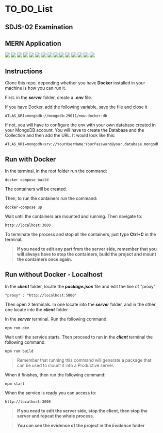 # **TO_DO_List**
## **SDJS-02 Examination**
## MERN Application

![](https://img.shields.io/badge/MongoDB-4EA94B?style=for-the-badge&logo=mongodb&logoColor=white) ![](https://img.shields.io/badge/Express.js-404D59?style=for-the-badge) ![](https://img.shields.io/badge/React-20232A?style=for-the-badge&logo=react&logoColor=61DAFB) ![](https://img.shields.io/badge/Node.js-43853D?style=for-the-badge&logo=node.js&logoColor=white) ![](https://img.shields.io/badge/JavaScript-323330?style=for-the-badge&logo=javascript&logoColor=F7DF1E) ![](https://img.shields.io/badge/dev.to-0A0A0A?style=for-the-badge&logo=devdotto&logoColor=white) ![](https://img.shields.io/badge/Jest-323330?style=for-the-badge&logo=Jest&logoColor=white) ![](https://img.shields.io/badge/CSS-239120?&style=for-the-badge&logo=css3&logoColor=white) ![](https://img.shields.io/badge/Mongoose-4EA94B?style=for-the-badge&logo=mongodb&logoColor=white) ![](https://img.shields.io/badge/GIT-E44C30?style=for-the-badge&logo=git&logoColor=white) ![](https://img.shields.io/badge/freecodecamp-27273D?style=for-the-badge&logo=freecodecamp&logoColor=white) ![](https://img.shields.io/badge/Udemy-EC5252?style=for-the-badge&logo=Udemy&logoColor=white) ![](https://img.shields.io/badge/Visual_Studio_Code-0078D4?style=for-the-badge&logo=visual%20studio%20code&logoColor=white
) ![](https://img.shields.io/badge/Docker-2CA5E0?style=for-the-badge&logo=docker&logoColor=white) ![](https://img.shields.io/badge/Material%20UI-007FFF?style=for-the-badge&logo=mui&logoColor=white) 


## **Instructions**

Clone this repo, depending whether you have **Docker** installed in your machine is how you can run it.

First. in the **_server_** folder, create a **_.env_** file.

If you have Docker, add the following variable, save the file and close it
```
ATLAS_URI=mongodb://mongodb:29011/new-docker-db
```

If not, you will have to configure the env with your own database created in your MongoDB account. You will have to create the Database and the Collection and then add the URL. It would look like this:
```
ATLAS_URI=mongodb+srv://YourUserName:YourPassword@your.database.mongodb.net/
```


## Run with Docker
In the terminal, in the root folder run the command:
```
docker compose build
```

The containers will be created.

Then, to run the containers run the command:
```
docker-compose up
```

Wait until the containers are mounted and running. Then navigate to:
```
http://localhost:3000
```

To terminate the process and stop all the containers, just type **Ctrl+C** in the terminal.

>**If you need to edit any part from the server side, remember that you will always have to stop the containers, build the project and mount the containers once again.**

## Run without Docker - Localhost

In the **_client_** folder, locate the **_package.json_** file and edit the line of "proxy"

```
"proxy" : "http://localhost:5000"
```

Then open 2 terminals. In one locate into the **_server_** folder, and in the other one locate into the **_client_** folder. 

In the **_server_** terminal. Run the following command:
```
npm run dev
```

Wait until the service starts. Then proceed to run in the **_client_** terminal the following command:
```
npm run build
```
>Remember that running this command will generate a package that can be used to mount it into a Productive server. 

When it finishes, then run the following command:
```
npm start
```
When the service is ready you can access to:
```
http://localhost:3000
```
>**If you need to edit the server side, stop the client, then stop the server and repeat the whole process.**

>**You can see the evidence of the project in the _Evidence_ folder**
